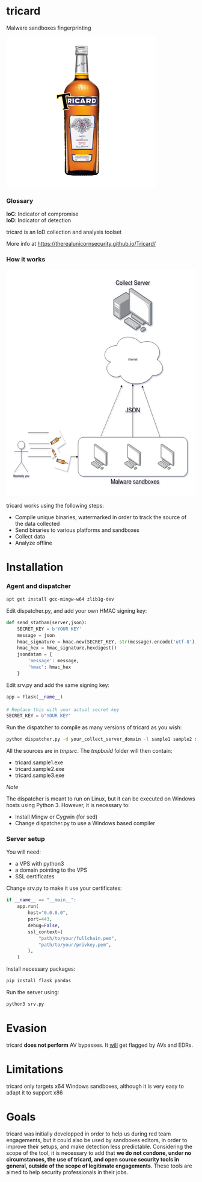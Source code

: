 # tricard
Malware sandboxes fingerprinting

<img src="https://github.com/therealunicornsecurity/tricard/blob/main/img/tricard.jpg?raw=true" width="400" height="400">


### Glossary

__IoC__: Indicator of compromise  
__IoD__: Indicator of detection

tricard is an IoD collection and analysis toolset

More info at https://therealunicornsecurity.github.io/Tricard/

### How it works

<img src="https://github.com/therealunicornsecurity/tricard/blob/main/img/tricard_graph.jpg?raw=true" width="600" height="600">

tricard works using the following steps:

- Compile unique binaries, watermarked in order to track the source of the data collected
- Send binaries to various platforms and sandboxes
- Collect data
- Analyze offline



Installation
======

### Agent and dispatcher



```bash
apt get install gcc-mingw-w64 zlib1g-dev
```

Edit dispatcher.py, and add your own HMAC signing key:

```python
def send_statham(server,json):
    SECRET_KEY = b'YOUR KEY'
    message = json
    hmac_signature = hmac.new(SECRET_KEY, str(message).encode('utf-8'), hashlib.sha256)
    hmac_hex = hmac_signature.hexdigest()
    jsondatam = {
        'message': message,
        'hmac': hmac_hex
    }
```

Edit srv.py and add the same signing key:

```python
app = Flask(__name__)

# Replace this with your actual secret key
SECRET_KEY = b"YOUR KEY"
```

Run the dispatcher to compile as many versions of tricard as you wish:

```bash
python dispatcher.py -d your_collect_server_domain -l sample1 sample2 sample3 ....
```

All the sources are in *tmpsrc*. The *tmpbuild* folder will then contain:

- tricard.sample1.exe
- tricard.sample2.exe
- tricard.sample3.exe

*Note*

The dispatcher is meant to run on Linux, but it can be executed on Windows hosts using Python 3. However, it is necessary to:

* Install Mingw or Cygwin (for sed)
* Change dispatcher.py to use a Windows based compiler

### Server setup

You will need:

- a VPS with python3
- a domain pointing to the VPS
- SSL certificates

Change srv.py to make it use your certificates:

```python
if __name__ == "__main__":
    app.run(
        host="0.0.0.0",
        port=443,
        debug=False,
        ssl_context=(
            "path/to/your/fullchain.pem",
            "path/to/your/privkey.pem",
        ),
    )

```

Install necessary packages:

```bash
pip install flask pandas
```

Run the server using:

```bash
python3 srv.py
```

Evasion
======

tricard **does not perform** AV bypasses. It <ins>will</ins> get flagged by AVs and EDRs.

Limitations
======

tricard only targets x64 Windows sandboxes, although it is very easy to adapt it to support x86

Goals
======

tricard was initially developped in order to help us during red team engagements, but it could also be used by sandboxes editors, in order to improve their setups, and make detection less predictable. Considering the scope of the tool, it is necessary to add that **we do not condone, under no circumstances, the use of tricard, and open source security tools in general, outside of the scope of legitimate engagements**. These tools are aimed to help security professionals in their jobs. 
